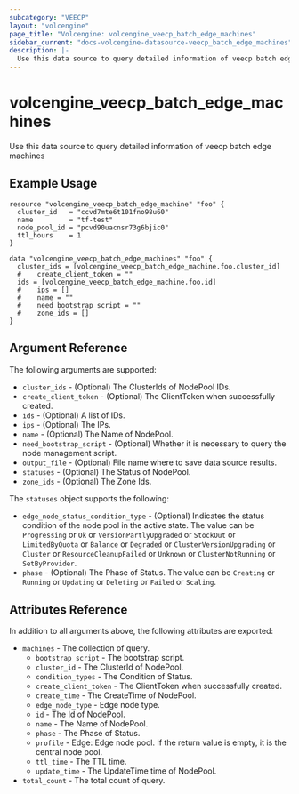```yaml
---
subcategory: "VEECP"
layout: "volcengine"
page_title: "Volcengine: volcengine_veecp_batch_edge_machines"
sidebar_current: "docs-volcengine-datasource-veecp_batch_edge_machines"
description: |-
  Use this data source to query detailed information of veecp batch edge machines
---
```

# volcengine_veecp_batch_edge_machines
Use this data source to query detailed information of veecp batch edge machines
## Example Usage
```hcl
resource "volcengine_veecp_batch_edge_machine" "foo" {
  cluster_id   = "ccvd7mte6t101fno98u60"
  name         = "tf-test"
  node_pool_id = "pcvd90uacnsr73g6bjic0"
  ttl_hours    = 1
}

data "volcengine_veecp_batch_edge_machines" "foo" {
  cluster_ids = [volcengine_veecp_batch_edge_machine.foo.cluster_id]
  #    create_client_token = ""
  ids = [volcengine_veecp_batch_edge_machine.foo.id]
  #    ips = []
  #    name = ""
  #    need_bootstrap_script = ""
  #    zone_ids = []
}
```
## Argument Reference
The following arguments are supported:
* `cluster_ids` - (Optional) The ClusterIds of NodePool IDs.
* `create_client_token` - (Optional) The ClientToken when successfully created.
* `ids` - (Optional) A list of IDs.
* `ips` - (Optional) The IPs.
* `name` - (Optional) The Name of NodePool.
* `need_bootstrap_script` - (Optional) Whether it is necessary to query the node management script.
* `output_file` - (Optional) File name where to save data source results.
* `statuses` - (Optional) The Status of NodePool.
* `zone_ids` - (Optional) The Zone Ids.

The `statuses` object supports the following:

* `edge_node_status_condition_type` - (Optional) Indicates the status condition of the node pool in the active state. The value can be `Progressing` or `Ok` or `VersionPartlyUpgraded` or `StockOut` or `LimitedByQuota` or `Balance` or `Degraded` or `ClusterVersionUpgrading` or `Cluster` or `ResourceCleanupFailed` or `Unknown` or `ClusterNotRunning` or `SetByProvider`.
* `phase` - (Optional) The Phase of Status. The value can be `Creating` or `Running` or `Updating` or `Deleting` or `Failed` or `Scaling`.

## Attributes Reference
In addition to all arguments above, the following attributes are exported:
* `machines` - The collection of query.
    * `bootstrap_script` - The bootstrap script.
    * `cluster_id` - The ClusterId of NodePool.
    * `condition_types` - The Condition of Status.
    * `create_client_token` - The ClientToken when successfully created.
    * `create_time` - The CreateTime of NodePool.
    * `edge_node_type` - Edge node type.
    * `id` - The Id of NodePool.
    * `name` - The Name of NodePool.
    * `phase` - The Phase of Status.
    * `profile` - Edge: Edge node pool. If the return value is empty, it is the central node pool.
    * `ttl_time` - The TTL time.
    * `update_time` - The UpdateTime time of NodePool.
* `total_count` - The total count of query.


